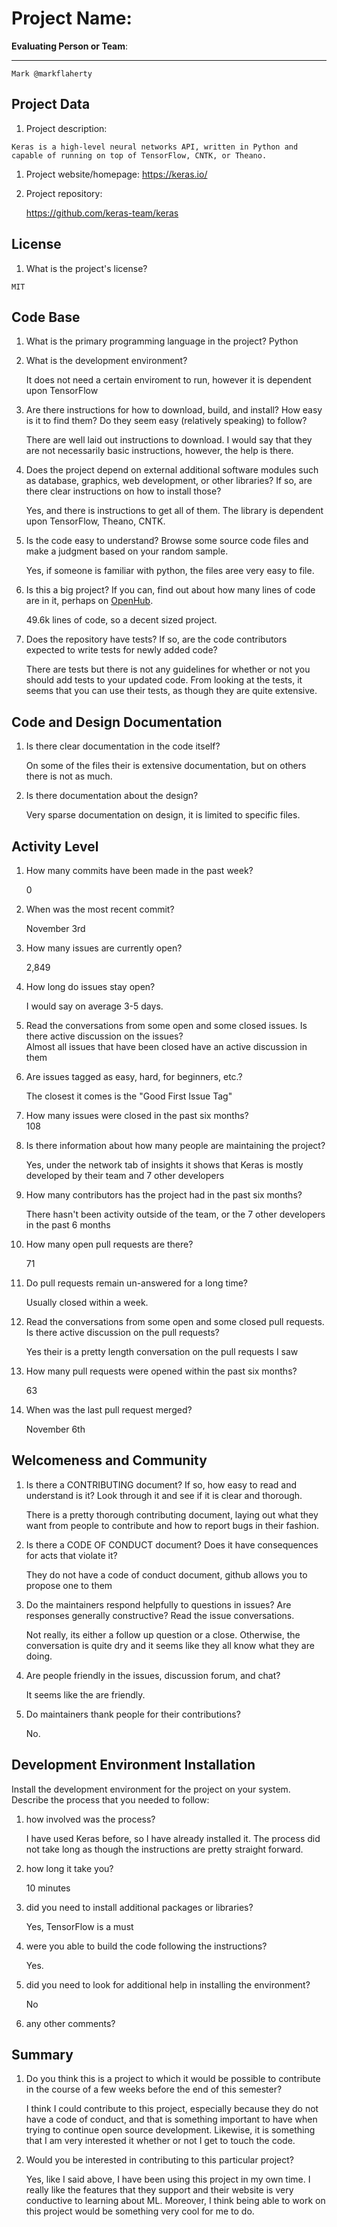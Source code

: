 # Project Name:  <!-- replace with the project name -->   



**Evaluating Person or Team**:
<!-- list your first name and github user-name-->

---
	Mark @markflaherty

## Project Data

1. Project description: <br>
<!--
What is the purpose of this project? What does the code do? What type of users
does it have?
-->
	Keras is a high-level neural networks API, written in Python and capable of running on top of TensorFlow, CNTK, or Theano. 

1. Project website/homepage:
	https://keras.io/

1. Project repository:

	https://github.com/keras-team/keras


## License

1. What is the project's license? <br>
<!--
In most repositories there will be a file named LICENSE or something similar in
the root level of the repository. This is the one to examine. There may be
different licenses on specific files, but the project will have a main license.
-->

	MIT

## Code Base


1. What is the primary programming language in the project?
	Python 

1. What is the development environment? <br>
	<!--
	For example, is it Gnu C++ on Linux?
	Is it a Windows 10 application? Does one need to develop in a virtual machine?
	-->
	It does not need a certain enviroment to run, however it is dependent upon TensorFlow

1. Are there instructions for how to download, build, and install? How easy is it
to find them? Do they seem easy (relatively speaking) to follow? <br>

	There are well laid out instructions to download. I would say that they are not necessarily basic instructions, however, the help is there.

1. Does the project depend on external additional software modules such as
database,  graphics, web development, or other libraries? If so, are there clear instructions on how to install those? <br>

	Yes, and there is instructions to get all of them. The library is dependent upon TensorFlow, Theano, CNTK.

1. Is the code easy to understand? Browse some source code files and make
a judgment based on your random sample. <br>

	Yes, if someone is familiar with python, the files aree very easy to file. 

1. Is this a big project? If you can, find out about how many lines of code
are in it, perhaps on [OpenHub](https://www.openhub.net/). <br>
	
	49.6k lines of code, so a decent sized project.

1. Does the repository have tests? If so, are the code contributors expected to write tests for newly added code? <br>

	There are tests but there is not any guidelines for whether or not you should add tests to your updated code. From looking at the tests, it seems that you can use their tests, as though they are quite extensive. 


## Code and Design Documentation
1. Is there clear documentation in the code itself? <br>

	On some of the files their is extensive documentation, but on others there is not as much.

1. Is there documentation about the design?  <br>
	
	Very sparse documentation on design, it is limited to specific files.


## Activity Level


1. How many commits have been made in the past week? <br>

	0

1. When was the most recent commit? <br>

	November 3rd

1. How many issues are currently open? <br>

	2,849

1. How long do issues stay open? <br>
	<!--
	Take the five closed issues (they can be most recently closed or a sample distributed over time) and look at when each was first reported.
	Compute the number of days that each was open and take the average.
	-->
	I would say on average 3-5 days.

1. Read the conversations from some open and some closed issues. Is there active discussion on the issues? <br>
	Almost all issues that have been closed have an active discussion in them

1. Are issues tagged as easy, hard, for beginners, etc.? <br>

	The closest it comes is the "Good First Issue Tag"

1. How many issues were closed in the past six months? <br>
	108

1. Is there information about how many people are maintaining the project? <br>

	Yes, under the network tab of insights it shows that Keras is mostly developed by their team and 7 other developers 

1. How many contributors has the project had in the past six months? <br>

	There hasn't been activity outside of the team, or the 7 other developers in the past 6 months

1. How many open pull requests are there? <br>

	71

1. Do pull requests remain un-answered for a long time? <br>
	<!--
	Look at the closed pull requests to see how long they stayed open.
	Take the five closed pull requests  (they can be most recently closed or a sample distributed over time) and look at when each was first created.
	Compute the number of days that each was open and take the average.
	-->

	Usually closed within a week. 

1. Read the conversations from some open and some closed pull requests.  Is there active discussion on the pull requests? <br>
	
	Yes their is a pretty length conversation on the pull requests I saw

1. How many pull requests were opened within the past six months? <br>

	63

1. When was the last  pull request  merged? <br>

	November 6th

## Welcomeness and Community

1. Is there a CONTRIBUTING document? If so, how easy to read and understand is it?
Look through it and see if it is clear and thorough. <br>

	There is a pretty thorough contributing document, laying out what they want from people to contribute and how to report bugs in their fashion.

1. Is there a CODE OF CONDUCT document? Does it have consequences for acts that
violate it? <br>
	
	They do not have a code of conduct document, github allows you to propose one to them 


1. Do the maintainers respond helpfully to questions in issues?
Are responses generally constructive? Read the issue conversations. <br>

	Not really, its either a follow up question or a close. Otherwise, the conversation is quite dry and it seems like they all know what they are doing.

1. Are people friendly in the issues, discussion forum, and chat? <br>

	It seems like the are friendly.

1. Do maintainers thank people for their contributions? <br>

	No.


## Development Environment Installation

Install the development environment for the project on your system.
Describe the process that you needed to follow:

1. how involved was the process? <br>

	I have used Keras before, so I have already installed it. The process did not take long as though the instructions are pretty straight forward.

1. how long it take you? <br>

	10 minutes

1. did you need to install additional packages or libraries? <br>
	
	Yes, TensorFlow is a must

1. were you able to build the code following the instructions? <br>

	Yes.

1. did you need to look for additional help in installing the environment? <br>

	No

1. any other comments? <br>




## Summary
1. Do you think  this is a project to which it would be possible to contribute
in the course of a few weeks before the end of this semester? <br>

	I think I could contribute to this project, especially because they do not have a code of conduct, and that is something important to have when trying to continue open source development. Likewise, it is something that I am very interested it whether or not I get to touch the code.
	<!--
	Explain your position. Do NOT simply say 'yes or 'no'.
	-->

1. Would you be interested in contributing to this particular project? <br>

	Yes, like I said above, I have been using this project in my own time. I really like the features that they support and their website is very conductive to learning about ML. Moreover, I think being able to work on this project would be something very cool for me to do.
	<!--
	Explain why you would or would not be interested in contributing to this project. Do NOT simply say 'yes or 'no'.
	-->
